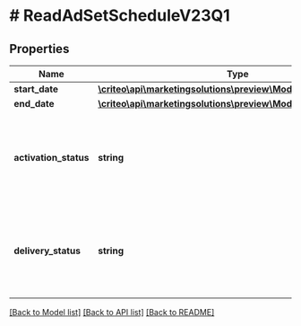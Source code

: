# # ReadAdSetScheduleV23Q1

## Properties

Name | Type | Description | Notes
------------ | ------------- | ------------- | -------------
**start_date** | [**\criteo\api\marketingsolutions\preview\Model\NillableDateTime**](NillableDateTime.md) |  | [optional]
**end_date** | [**\criteo\api\marketingsolutions\preview\Model\NillableDateTime**](NillableDateTime.md) |  | [optional]
**activation_status** | **string** | Activation status of the ad set, i.e. whether the consumer wants it to deliver | [optional]
**delivery_status** | **string** | Delivery status of the delivery of the ad set, i.e. whether the ad set is delivering | [optional]

[[Back to Model list]](../../README.md#models) [[Back to API list]](../../README.md#endpoints) [[Back to README]](../../README.md)
